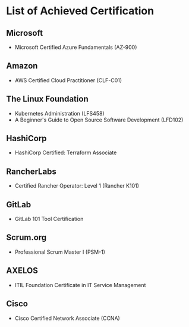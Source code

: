 # List of Achieved Certification
## Microsoft
- Microsoft Certified Azure Fundamentals (AZ-900)

## Amazon
- AWS Certified Cloud Practitioner (CLF-C01)

## The Linux Foundation
- Kubernetes Administration (LFS458)
- A Beginner's Guide to Open Source Software Development (LFD102)

## HashiCorp
- HashiCorp Certified: Terraform Associate

## RancherLabs
- Certified Rancher Operator: Level 1 (Rancher K101)

## GitLab
- GitLab 101 Tool Certification

## Scrum.org
- Professional Scrum Master I (PSM-1)

## AXELOS
- ITIL Foundation Certificate in IT Service Management

## Cisco
- Cisco Certified Network Associate (CCNA)
